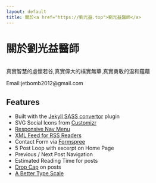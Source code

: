 ```yaml
---
layout: default
title: 關於<a href="https://劉光益.top">劉光益醫師</a>
---
```


<div class="post">
	<h1 class="pageTitle">關於劉光益醫師</h1>
	<img src="{{ '/assets/img/touring.jpg' | relative_url }}" alt="">
	<p class="intro">真實智慧的虛懷若谷,真實偉大的樸實無華,真實勇敢的温和蘊藉 </p>
	<p>Email:jetbomb2012@gmail.com</p>
	<h2>Features</h2>
	<ul>
		<li>Built with the <a href="https://github.com/jekyll/jekyll-sass-converter">Jekyll SASS convertor</a> plugin</li>
  		<li>SVG Social Icons from <a href="http://customizr.net/icons/">Customizr</a></li>
  		<li><a href="http://responsive-nav.com/">Responsive Nav Menu</a></li>
  		<li><a href="https://github.com/snaptortoise/jekyll-rss-feeds">XML Feed for RSS Readers</a></li>
  		<li>Contact Form via <a href="http://formspree.io/">Formspree</a></li>
      <li>5 Post Loop with excerpt on Home Page</li>
  		<li>Previous / Next Post Navigation</li>
      <li>Estimated Reading Time for posts</li>
  		<li><a href="https://github.com/adobe-webplatform/dropcap.js">Drop Cap</a> on posts</li>
  		<li><a href="http://typecast.com/blog/a-more-modern-scale-for-web-typography">A Better Type Scale</a></li>
  	</ul>
</div>
